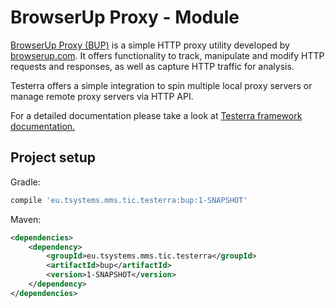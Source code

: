 # BrowserUp Proxy - Module

[BrowserUp Proxy (BUP)](https://github.com/browserup/browserup-proxy) is a simple HTTP proxy utility developed by [browserup.com](https://browserup.com).
It offers functionality to track, manipulate and modify HTTP requests and responses, as well as capture HTTP traffic for analysis.

Testerra offers a simple integration to spin multiple local proxy servers or manage remote proxy servers via HTTP API.

For a detailed documentation please take a look at [Testerra framework documentation.](https://tapas-docs.s3.eu-central-1.amazonaws.com/testerra/latest/index.html#_browserup_proxy)

## Project setup

Gradle:  
````groovy
compile 'eu.tsystems.mms.tic.testerra:bup:1-SNAPSHOT'
````

Maven:  
````xml
<dependencies>
    <dependency>
        <groupId>eu.tsystems.mms.tic.testerra</groupId>
        <artifactId>bup</artifactId>
        <version>1-SNAPSHOT</version>
    </dependency>
</dependencies>
````
